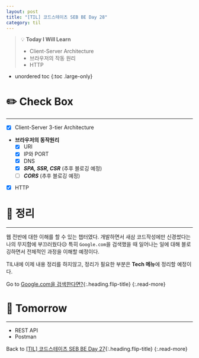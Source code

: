 ```yaml
---
layout: post
title: "[TIL] 코드스테이츠 SEB BE Day 28"
category: til
---
```

> 💡 **Today I Will Learn**
>
> * Client-Server Architecture
> * 브라우저의 작동 원리
> * HTTP

* unordered toc
{:toc .large-only}

# ✏️ Check Box
***

* [x] <label>Client-Server 3-tier Architecture</label>

* **브라우저의 동작원리**
  * [x] <label>URI</label>
  * [x] <label>IP와 PORT</label>
  * [x] <label>DNS</label>
  * [x] <label>***SPA, SSR, CSR*** (추후 블로깅 예정)</label>
  * [ ] <label>***CORS*** (추후 블로깅 예정)</label>

* [x] <label>HTTP</label>

# 📌 정리
***

웹 전반에 대한 이해를 할 수 있는 챕터였다. 개발하면서 새삼 코드작성에만 신경썼다는 나의 무지함에 부끄러웠다😥 특히 `Google.com`을 검색했을 때 일어나는 일에 대해 블로깅하면서 전체적인 과정을 이해할 예정이다.

TIL내에 이제 내용 정리를 하지않고, 정리가 필요한 부분은 **Tech 메뉴**에 정리할 예정이다.

Go to [Google.com을 검색한다면?](../tech/web/2022-06-08-Google-Search){:.heading.flip-title}
{:.read-more}

# 🎯 Tomorrow
***

* REST API
* Postman

Back to [[TIL] 코드스테이츠 SEB BE Day 27](220603-til){:.heading.flip-title}
{:.read-more}